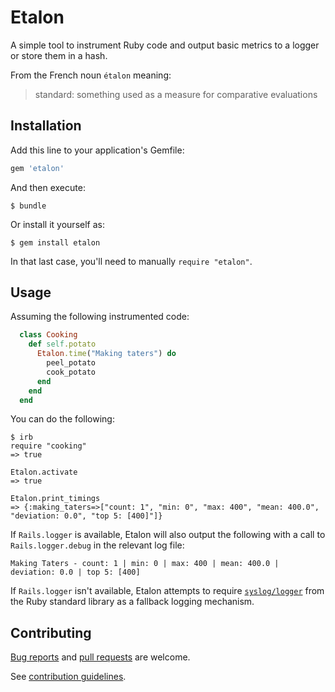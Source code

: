 # Etalon

A simple tool to instrument Ruby code and output basic metrics to a
logger or store them in a hash.

From the French noun `étalon` meaning:
> standard: something used as a measure for comparative evaluations

## Installation

Add this line to your application's Gemfile:

```ruby
gem 'etalon'
```

And then execute:

    $ bundle

Or install it yourself as:

    $ gem install etalon

In that last case, you'll need to manually `require "etalon"`.

## Usage

Assuming the following instrumented code:

```ruby
  class Cooking
    def self.potato
      Etalon.time("Making taters") do
        peel_potato
        cook_potato
      end
    end
  end
```

You can do the following:

```
$ irb
require "cooking"
=> true

Etalon.activate
=> true

Etalon.print_timings
=> {:making_taters=>["count: 1", "min: 0", "max: 400", "mean: 400.0", "deviation: 0.0", "top 5: [400]"]}
```

If `Rails.logger` is available, Etalon will also output the following with
a call to `Rails.logger.debug` in the relevant log file:

```
Making Taters - count: 1 | min: 0 | max: 400 | mean: 400.0 | deviation: 0.0 | top 5: [400]
```

If `Rails.logger` isn't available, Etalon attempts to require
[`syslog/logger`][syslog-logger] from the Ruby standard library as a fallback
logging mechanism.

[syslog-logger]: https://www.rubydoc.info/stdlib/syslog/2.3.1/Syslog/Logger

## Contributing

[Bug reports][bugs] and [pull requests][pulls] are welcome.

See [contribution guidelines][contributions].

[bugs]: https://github.com/olivierlacan/etalon/issues
[pulls]: https://github.com/olivierlacan/etalon/pulls
[contributions]: https://github.com/olivierlacan/etalon/blob/master/CONTRIBUTING.md
